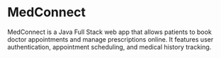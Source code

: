 # MedConnect
MedConnect is a Java Full Stack web app that allows patients to book doctor appointments and manage prescriptions online. It features user authentication, appointment scheduling, and medical history tracking.
